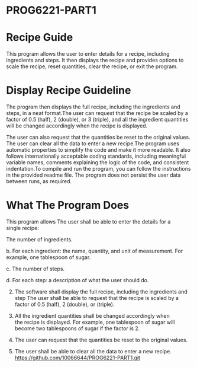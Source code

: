 # PROG6221-PART1

# Recipe Guide

This program allows the user to enter details for a recipe, including ingredients and steps. It then displays the recipe and provides options to scale the recipe, reset quantities, clear the recipe, or exit the program.


# Display Recipe Guideline

The program then displays the full recipe, including the ingredients and steps, in a neat format.The user can request that the recipe be scaled by a factor of 0.5 (half), 2 (double), or 3 (triple), and all the ingredient quantities will be changed accordingly when the recipe is displayed. 

The user can also request that the quantities be reset to the original values. The user can clear all the data to enter a new recipe.The program uses automatic properties to simplify the code and make it more readable. It also follows internationally acceptable coding standards, including meaningful variable names, comments explaining the logic of the code, and consistent indentation.To compile and run the program, you can follow the instructions in the provided readme file. The program does not persist the user data between runs, as required.

# What The Program Does

This program allows The user shall be able to enter the details for a single recipe:

The number of ingredients.

b. For each ingredient: the name, quantity, and unit of measurement. For example, one tablespoon of sugar.

c. The number of steps.

d. For each step: a description of what the user should do.

2. The software shall display the full recipe, including the ingredients and step
The user shall be able to request that the recipe is scaled by a factor of 0.5 (half), 2 (double), or (triple). 
3. All the ingredient quantities shall be changed accordingly when the recipe is displayed. For example, one tablespoon of sugar will become two tablespoons of sugar if the factor is 2.

4. The user can request that the quantities be reset to the original values.

5. The user shall be able to clear all the data to enter a new recipe.
https://github.com/10066644/PROG6221-PART1.git
